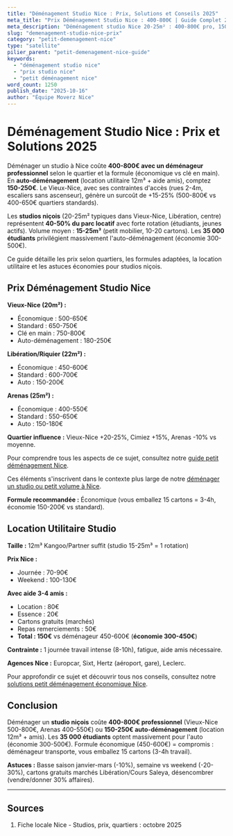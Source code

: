 ```yaml
---
title: "Déménagement Studio Nice : Prix, Solutions et Conseils 2025"
meta_title: "Prix Déménagement Studio Nice : 400-800€ | Guide Complet 2025"
meta_description: "Déménagement studio Nice 20-25m² : 400-800€ pro, 150-250€ location utilitaire. Vieux-Nice 500-800€. Formules, quartiers, astuces. Guide."
slug: "demenagement-studio-nice-prix"
category: "petit-demenagement-nice"
type: "satellite"
pilier_parent: "petit-demenagement-nice-guide"
keywords:
  - "déménagement studio nice"
  - "prix studio nice"
  - "petit déménagement nice"
word_count: 1250
publish_date: "2025-10-16"
author: "Équipe Moverz Nice"
---
```


# Déménagement Studio Nice : Prix et Solutions 2025

Déménager un studio à Nice coûte **400-800€ avec un déménageur professionnel** selon le quartier et la formule (économique vs clé en main). En **auto-déménagement** (location utilitaire 12m³ + aide amis), comptez **150-250€**. Le Vieux-Nice, avec ses contraintes d'accès (rues 2-4m, escaliers sans ascenseur), génère un surcoût de +15-25% (500-800€ vs 400-650€ quartiers standards).

Les **studios niçois** (20-25m² typiques dans Vieux-Nice, Libération, centre) représentent **40-50% du parc locatif** avec forte rotation (étudiants, jeunes actifs). Volume moyen : **15-25m³** (petit mobilier, 10-20 cartons). Les **35 000 étudiants** privilégient massivement l'auto-déménagement (économie 300-500€).

Ce guide détaille les prix selon quartiers, les formules adaptées, la location utilitaire et les astuces économies pour studios niçois.

## Prix Déménagement Studio Nice

**Vieux-Nice (20m²) :**
- Économique : 500-650€
- Standard : 650-750€
- Clé en main : 750-800€
- Auto-déménagement : 180-250€

**Libération/Riquier (22m²) :**
- Économique : 450-600€
- Standard : 600-700€
- Auto : 150-200€

**Arenas (25m²) :**
- Économique : 400-550€
- Standard : 550-650€
- Auto : 150-180€

**Quartier influence :** Vieux-Nice +20-25%, Cimiez +15%, Arenas -10% vs moyenne.

Pour comprendre tous les aspects de ce sujet, consultez notre [guide petit déménagement Nice](/blog/petit-demenagement-nice/petit-demenagement-nice-guide).


Ces éléments s'inscrivent dans le contexte plus large de notre [déménager un studio ou petit volume à Nice](/blog/petit-demenagement-nice/petit-demenagement-nice-guide).


**Formule recommandée :** Économique (vous emballez 15 cartons = 3-4h, économie 150-200€ vs standard).

## Location Utilitaire Studio

**Taille :** 12m³ Kangoo/Partner suffit (studio 15-25m³ = 1 rotation)

**Prix Nice :**
- Journée : 70-90€
- Weekend : 100-130€

**Avec aide 3-4 amis :**
- Location : 80€
- Essence : 20€
- Cartons gratuits (marchés)
- Repas remerciements : 50€
- **Total : 150€** vs déménageur 450-600€ (**économie 300-450€**)

**Contrainte :** 1 journée travail intense (8-10h), fatigue, aide amis nécessaire.

**Agences Nice :** Europcar, Sixt, Hertz (aéroport, gare), Leclerc.


Pour approfondir ce sujet et découvrir tous nos conseils, consultez notre [solutions petit déménagement économique Nice](/blog/petit-demenagement-nice/petit-demenagement-nice-guide).

## Conclusion

Déménager un **studio niçois** coûte **400-800€ professionnel** (Vieux-Nice 500-800€, Arenas 400-550€) ou **150-250€ auto-déménagement** (location 12m³ + amis). Les **35 000 étudiants** optent massivement pour l'auto (économie 300-500€). Formule économique (450-600€) = compromis : déménageur transporte, vous emballez 15 cartons (3-4h travail).

**Astuces :** Basse saison janvier-mars (-10%), semaine vs weekend (-20-30%), cartons gratuits marchés Libération/Cours Saleya, désencombrer (vendre/donner 30% affaires).

---

## Sources

1. Fiche locale Nice - Studios, prix, quartiers : octobre 2025



